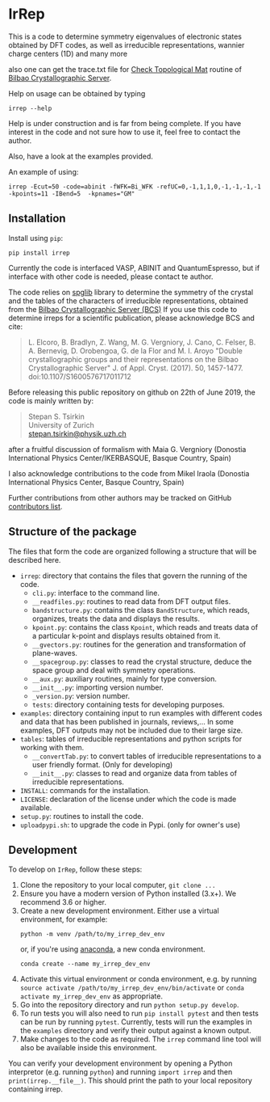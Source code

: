 # IrRep

This is a code to determine symmetry eigenvalues of electronic states obtained by DFT codes, as well as irreducible representations, 
wannier charge centers (1D) and many more

also one can get the trace.txt file for [Check Topological Mat](http://www.cryst.ehu.es/cgi-bin/cryst/programs/topological.pl) routine 
of [Bilbao Crystallographic Server](https://www.cryst.ehu.es).

Help on usage can be obtained by typing

```
irrep --help
```

Help is under construction and is far from being complete. If you have interest in the code and not sure how to use it, 
feel free to contact the author.

Also, have a look at the examples provided.

An example of using: 

```
irrep -Ecut=50 -code=abinit -fWFK=Bi_WFK -refUC=0,-1,1,1,0,-1,-1,-1,-1  -kpoints=11 -IBend=5  -kpnames="GM"
```


## Installation

Install using `pip`:

```
pip install irrep
```

Currently the code is interfaced VASP, ABINIT and QuantumEspresso, but if interface with other code is needed, please contact te author.

The code relies on [spglib](https://github.com/atztogo/spglib) library to determine the symmetry of the crystal
and the tables of the characters of irreducible representations, obtained from the [Bilbao Crystallographic Server (BCS)](http://www.cryst.ehu.es/)
If you use this code to determine irreps for a scientific publication, please acknowledge BCS and
cite:

> L. Elcoro, B. Bradlyn, Z. Wang, M. G. Vergniory, J. Cano, C. Felser, B. A. Bernevig, D. Orobengoa, G. de la Flor and M. I. Aroyo
"Double crystallographic groups and their representations on the Bilbao Crystallographic Server"
J. of Appl. Cryst. (2017). 50, 1457-1477. doi:10.1107/S1600576717011712

Before releasing this public repository on github on 22th of June 2019, 
the code is mainly written by:

> Stepan S. Tsirkin   
> University of Zurich  
> stepan.tsirkin@physik.uzh.ch  

after a fruitful discussion of formalism with Maia G. Vergniory (Donostia International Physics Center/IKERBASQUE, Basque Country, Spain) 

I also acknowledge contributions to the code from Mikel Iraola (Donostia International Physics Center, Basque Country, Spain) 

Further contributions from other authors may be tracked on GitHub [contributors list](https://github.com/stepan-tsirkin/irrep/graphs/contributors). 


## Structure of the package

The files that form the code are organized following a structure that will be described here.

- `irrep`: directory that contains the files that govern the running of the code.
  - `cli.py`: interface to the command line.
  - `__readfiles.py`: routines to read data from DFT output files.
  - `bandstructure.py`: contains the class `BandStructure`, which reads, organizes, treats the data and displays the results.
  - `kpoint.py`: contains the class `Kpoint`, which reads and treats data of a particular k-point and displays results obtained from it.
  - `__gvectors.py`: routines for the generation and transformation of plane-waves.
  - `__spacegroup.py`: classes to read the crystal structure, deduce the space group and deal with symmetry operations.
  - `__aux.py`: auxiliary routines, mainly for type conversion.
  - `__init__.py`: importing version number.
  - `_version.py`: version number.
  - `tests`: directory containing tests for developing purposes.
- `examples`: directory containing input to run examples with different codes and data that has been published in journals, reviews,... In some examples, DFT outputs may not be included due to their large size.
- `tables`: tables of irreducible representations and python scripts for working with them. 
  - `__convertTab.py`: to convert tables of irreducible representations to a user friendly format. (Only for developing)
  - `__init__.py`: classes to read and organize data from tables of irreducible representations.
- `INSTALL`: commands for the installation.
- `LICENSE`: declaration of the license under which the code is made available.
- `setup.py`: routines to install the code.
- `uploadpypi.sh`: to upgrade the code in Pypi. (only for owner's use)

## Development

To develop on `IrRep`, follow these steps:

1. Clone the repository to your local computer, `git clone ...`
2. Ensure you have a modern version of Python installed (3.x+). We recommend 3.6 or higher.
3. Create a new development environment. Either use a virtual environment, for example:
   ```
   python -m venv /path/to/my_irrep_dev_env
   ```
   or, if you're using [anaconda](), a new conda environment.
   ```
   conda create --name my_irrep_dev_env
   ```
4. Activate this virtual environment or conda environment, e.g. by running 
   `source activate /path/to/my_irrep_dev_env/bin/activate` or 
   `conda activate my_irrep_dev_env` as appropriate.
5. Go into the repository directory and run `python setup.py develop`.
6. To run tests you will also need to run `pip install pytest` and then 
   tests can be run by running `pytest`. Currently, tests will run the 
   examples in the `examples` directory and verify their output against a 
   known output.
7. Make changes to the code as required. The `irrep` command line tool 
   will also be available inside this environment.

You can verify your development environment by opening a Python interpretor 
(e.g. running `python`) and running `import irrep` and then `print(irrep.__file__)`.
This should print the path to your local repository containing irrep.

